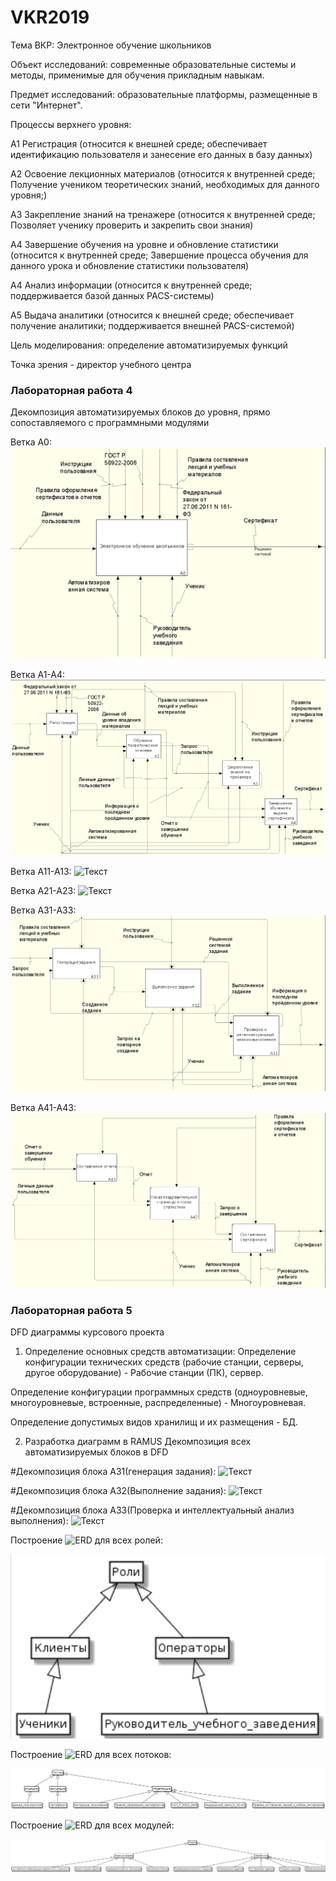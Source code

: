 # VKR2019
Тема ВКР: Электронное обучение школьников

Объект исследований: современные образовательные системы и методы, применимые для обучения прикладным навыкам.

Предмет исследований: образовательные платформы, размещенные в сети "Интернет".

Процессы верхнего уровня:

А1 Регистрация (относится к внешней среде; обеспечивает идентификацию пользователя и занесение его данных в базу данных)

А2 Освоение лекционных материалов (относится к внутренней среде; Получение учеником теоретических знаний, необходимых для данного уровня;)

А3 Закрепление знаний на тренажере (относится к внутренней среде; Позволяет ученику проверить и закрепить свои знания)

А4 Завершение обучения на уровне и обновление статистики (относится к внутренней среде; Завершение процесса обучения для данного урока и обновление статистики пользователя)

А4 Анализ информации (относится к внутренней среде; поддерживается базой данных PACS-системы)

А5 Выдача аналитики (относится к внешней среде; обеспечивает получение аналитики; поддерживается внешней PACS-системой)

Цель моделирования: определение автоматизируемых функций

Точка зрения - директор учебного центра

### Лабораторная работа 4
Декомпозиция автоматизируемых блоков до уровня, прямо сопоставляемого с программными модулями

Ветка А0:
![Текст](https://github.com/DenisKolgatin/SkladForCurs/blob/master/A02.png)

Ветка А1-А4:
![Текст](https://github.com/DenisKolgatin/SkladForCurs/blob/master/A1-3.png)

Ветка А11-А13:
![Текст](https://github.com/DenisKolgatin/SkladForCurs/blob/master/%D0%B011.png)

Ветка А21-А23:
![Текст](https://github.com/DenisKolgatin/SkladForCurs/blob/master/%D0%B021-23.png)

Ветка А31-А33:
![Текст](https://github.com/DenisKolgatin/SkladForCurs/blob/master/A3133(2).png)

Ветка А41-А43:
![Текст](https://github.com/DenisKolgatin/SkladForCurs/blob/master/%D0%A1%D0%B5%D1%80%D1%82%D0%B8%D1%84%D0%B8%D0%BA%D0%B0%D1%82.png)

### Лабораторная работа 5
 DFD диаграммы курсового проекта
1. Определение основных средств автоматизации:
Определение конфигурации технических средств (рабочие станции, серверы, другое оборудование) - Рабочие станции (ПК), сервер.

Определение конфигурации программных средств (одноуровневые, многоуровневые, встроенные, распределенные) - Многоуровневая.

Определение допустимых видов хранилищ и их размещения - БД.

2. Разработка диаграмм в RAMUS
Декомпозиция всех автоматизируемых блоков в DFD 

#Декомпозиция блока A31(генерация задания): 
![Текст](https://github.com/DenisKolgatin/SkladForCurs/blob/master/%D0%B031dfd.png)

#Декомпозиция блока A32(Выполнение задания): 
![Текст](https://github.com/DenisKolgatin/SkladForCurs/blob/master/%D0%B032dfd.png)

#Декомпозиция блока A33(Проверка и интеллектуальный анализ выполнения): 
![Текст](https://github.com/DenisKolgatin/SkladForCurs/blob/master/%D0%B033dfd.png)

Построение ![ERD](https://github.com/DenisKolgatin/SkladForCurs/blob/master/%D0%A0%D0%BE%D0%BB%D0%B8%D0%A2%D0%B5%D0%BA%D1%81%D1%82)  для всех ролей:

![Текст](https://github.com/DenisKolgatin/SkladForCurs/blob/master/%D0%A0%D0%BE%D0%BB%D0%B8.png)

Построение ![ERD](https://github.com/DenisKolgatin/SkladForCurs/blob/master/%D0%9F%D0%BE%D1%82%D0%BE%D0%BA%D0%B8%D0%A2%D0%B5%D0%BA%D1%81%D1%82) для всех потоков:

![Текст](https://github.com/DenisKolgatin/SkladForCurs/blob/master/%D0%BF%D0%BE%D1%82%D0%BE%D0%BA%D0%B8.png)

Построение ![ERD](https://github.com/DenisKolgatin/SkladForCurs/blob/master/%D0%9C%D0%BE%D0%B4%D1%83%D0%BB%D0%B8) для всех модулей:

![Текст](https://github.com/DenisKolgatin/SkladForCurs/blob/master/jLNDgjD055xVUOhXxkyRkBZMXt0Tas13aqOcAIvKw8zKeGj513TIKDmAwKziIDhq5SuyYQ_WbqdQnDZQeN0fbEPyFz_CoJdqFWWD4Guyb_tEzYpeEVqNXZ0yRhf64F1NxAPZcBtdmX_qhIU-wml-jEk4DhjvB8J_ignqN510z8LbYsRf3IjTw2lbj9OJoYYfIhVqar8vf8Xs-4Jo0vTlAKTXIz7j.png)

